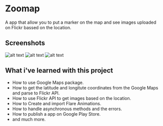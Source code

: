 # Zoomap

A app that allow you to put a marker on the map and see images uploaded on Flickr bassed on the location.

## Screenshots

![alt text](https://github.com/Fraukman/zoomap-app/blob/master/screenshots/Screenshot_1.jpg)
![alt text](https://github.com/Fraukman/zoomap-app/blob/master/screenshots/Screenshot_3.jpg)
![alt text](https://github.com/Fraukman/zoomap-app/blob/master/screenshots/Screenshot_2.jpg)

## What i've learned with this project

- How to use Google Maps package.
- How to get the latitude and longitute coordinates from the Google Maps and parse to Flickr API.
- How to use Flickr API to get images based on the location.
- How to Create and import Flare Animations.
- How to handle asynchronous methods and the errors.
- How to publish a app on Google Play Store.
- and much more.

